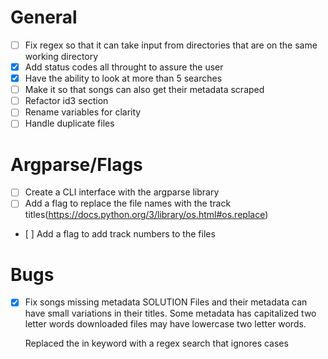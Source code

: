 # General
- [ ] Fix regex so that it can take input from directories that are on the same working directory
- [x] Add status codes all throught to assure the user
- [x] Have the ability to look at more than 5 searches
- [ ] Make it so that songs can also get their metadata scraped
- [ ] Refactor id3 section
- [ ] Rename variables for clarity
- [ ] Handle duplicate files

# Argparse/Flags
- [ ] Create a CLI interface with the argparse library
- [ ] Add a flag to replace the file names with the track titles(https://docs.python.org/3/library/os.html#os.replace)
-    [ ] Add a flag to add track numbers to the files

# Bugs
- [x] Fix songs missing metadata
     SOLUTION Files and their metadata  can have small
     variations in their titles. Some metadata has capitalized
     two letter words downloaded files may have lowercase two
     letter words.

     Replaced the in keyword with a regex search that ignores cases
